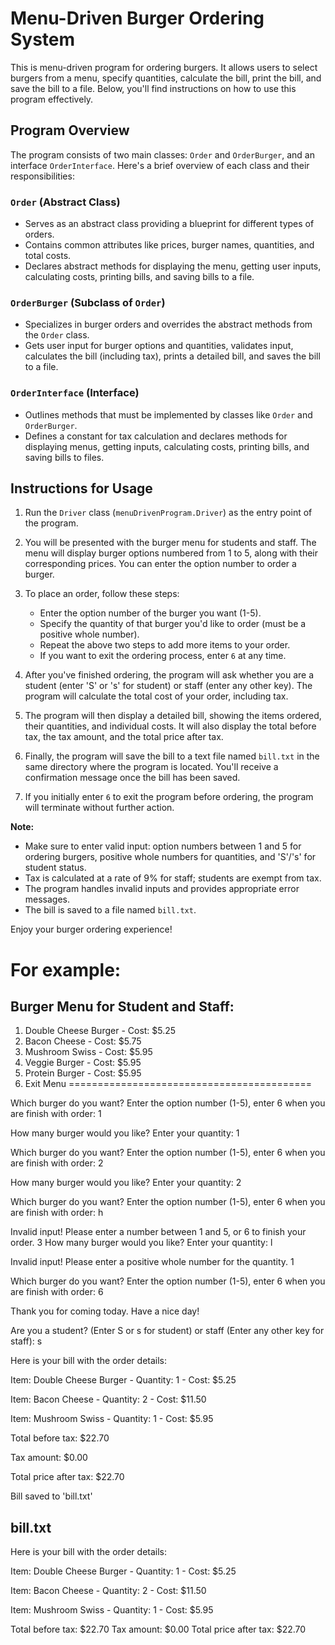 # Menu-Driven Burger Ordering System
This is menu-driven program for ordering burgers. It allows users to select burgers from a menu, specify quantities, calculate the bill, print the bill, and save the bill to a file. Below, you'll find instructions on how to use this program effectively.

## Program Overview

The program consists of two main classes: `Order` and `OrderBurger`, and an interface `OrderInterface`. Here's a brief overview of each class and their responsibilities:

### `Order` (Abstract Class)
- Serves as an abstract class providing a blueprint for different types of orders.
- Contains common attributes like prices, burger names, quantities, and total costs.
- Declares abstract methods for displaying the menu, getting user inputs, calculating costs, printing bills, and saving bills to a file.

### `OrderBurger` (Subclass of `Order`)
- Specializes in burger orders and overrides the abstract methods from the `Order` class.
- Gets user input for burger options and quantities, validates input, calculates the bill (including tax), prints a detailed bill, and saves the bill to a file.

### `OrderInterface` (Interface)
- Outlines methods that must be implemented by classes like `Order` and `OrderBurger`.
- Defines a constant for tax calculation and declares methods for displaying menus, getting inputs, calculating costs, printing bills, and saving bills to files.

## Instructions for Usage

1. Run the `Driver` class (`menuDrivenProgram.Driver`) as the entry point of the program.

2. You will be presented with the burger menu for students and staff. The menu will display burger options numbered from 1 to 5, along with their corresponding prices. You can enter the option number to order a burger.

3. To place an order, follow these steps:
   - Enter the option number of the burger you want (1-5).
   - Specify the quantity of that burger you'd like to order (must be a positive whole number).
   - Repeat the above two steps to add more items to your order.
   - If you want to exit the ordering process, enter `6` at any time.

4. After you've finished ordering, the program will ask whether you are a student (enter 'S' or 's' for student) or staff (enter any other key). The program will calculate the total cost of your order, including tax.

5. The program will then display a detailed bill, showing the items ordered, their quantities, and individual costs. It will also display the total before tax, the tax amount, and the total price after tax.

6. Finally, the program will save the bill to a text file named `bill.txt` in the same directory where the program is located. You'll receive a confirmation message once the bill has been saved.

7. If you initially enter `6` to exit the program before ordering, the program will terminate without further action.

**Note:**
- Make sure to enter valid input: option numbers between 1 and 5 for ordering burgers, positive whole numbers for quantities, and 'S'/'s' for student status.
- Tax is calculated at a rate of 9% for staff; students are exempt from tax.
- The program handles invalid inputs and provides appropriate error messages.
- The bill is saved to a file named `bill.txt`.

Enjoy your burger ordering experience!

For example: 
==========================================
Burger Menu for Student and Staff:
--------------------------
1. Double Cheese Burger - Cost: $5.25
2. Bacon Cheese - Cost: $5.75
3. Mushroom Swiss - Cost: $5.95
4. Veggie Burger - Cost: $5.95
5. Protein Burger - Cost: $5.95
6. Exit Menu
==========================================

Which burger do you want? Enter the option number (1-5), enter 6 when you are finish with order: 1

How many burger would you like? Enter your quantity: 1

Which burger do you want? Enter the option number (1-5), enter 6 when you are finish with order: 2

How many burger would you like? Enter your quantity: 2

Which burger do you want? Enter the option number (1-5), enter 6 when you are finish with order: h

Invalid input! Please enter a number between 1 and 5, or 6 to finish your order.
3
How many burger would you like? Enter your quantity: l

Invalid input! Please enter a positive whole number for the quantity.
1

Which burger do you want? Enter the option number (1-5), enter 6 when you are finish with order: 6

Thank you for coming today. Have a nice day!

Are you a student? (Enter S or s for student) or staff (Enter any other key for staff): s

Here is your bill with the order details:

Item: Double Cheese Burger - Quantity: 1 - Cost: $5.25

Item: Bacon Cheese - Quantity: 2 - Cost: $11.50

Item: Mushroom Swiss - Quantity: 1 - Cost: $5.95

Total before tax: $22.70

Tax amount: $0.00

Total price after tax: $22.70

Bill saved to 'bill.txt'



## bill.txt
Here is your bill with the order details:

Item: Double Cheese Burger - Quantity: 1 - Cost: $5.25

Item: Bacon Cheese - Quantity: 2 - Cost: $11.50

Item: Mushroom Swiss - Quantity: 1 - Cost: $5.95

Total before tax: $22.70
Tax amount: $0.00
Total price after tax: $22.70
